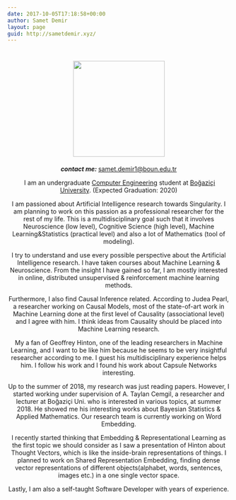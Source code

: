 ```yaml
---
date: 2017-10-05T17:18:58+00:00
author: Samet Demir
layout: page
guid: http://sametdemir.xyz/
---
```

<h1 style="text-align: center;">
  <img class="wp-image-102 aligncenter" style="font-size: 1.6em;" src="http://sametdemir.xyz/wp-content/uploads/2017/10/profile_filtered.png" alt="" width="207" height="217" />
</h1>

<p style="text-align: center;">
  <em><strong>contact me: </strong></em><a href="mailto:samet.demir1@boun.edu.tr">samet.demir1@boun.edu.tr</a>
</p>

<p style="text-align: center;">
   I am an undergraduate <a href="https://www.cmpe.boun.edu.tr/">Computer Engineering</a> student at <a href="http://www.boun.edu.tr/en-US/Index">Boğaziçi University</a>. (Expected Graduation: 2020)
</p>

<p style="text-align: center;">
  I am passioned about Artificial Intelligence research towards Singularity. I am planning to work on this passion as a professional researcher for the rest of my life. This is a multidisciplinary goal such that it involves Neuroscience (low level), Cognitive Science (high level), Machine Learning&Statistics (practical level) and also a lot of Mathematics (tool of modeling).
</p>

<p style="text-align: center;">
  I try to understand and use every possible perspective about the Artificial Intelligence research. I have taken courses about Machine Learning & Neuroscience. From the insight I have gained so far, I am mostly interested in online, distributed unsupervised & reinforcement machine learning methods.
</p>

<p style="text-align: center;">
  Furthermore, I also find Causal Inference related. According to Judea Pearl, a researcher working on Causal Models, most of the state-of-art work in Machine Learning done at the first level of Causality (associational level) and I agree with him. I think ideas from Causality should be placed into Machine Learning research.
</p>

<p style="text-align: center;">
  My a fan of Geoffrey Hinton, one of the leading researchers in Machine Learning, and I want to be like him because he seems to be very insightful researcher according to me. I guest his multidisciplinary experience helps him. I follow his work and I found his work about Capsule Networks interesting.
</p>

<p style="text-align: center;">
  Up to the summer of 2018, my research was just reading papers. However, I started working under supervision of A. Taylan Cemgil, a researcher and lecturer at Boğaziçi Uni. who is interested in various topics, at summer 2018. He showed me his interesting works about Bayesian Statistics & Applied Mathematics. Our research team is currently working on Word Embedding.
</p>

<p style="text-align: center;">
  I recently started thinking that Embedding & Representational Learning as the first topic we should consider as I saw a presentation of Hinton about Thought Vectors, which is like the inside-brain representations of things. I planned to work on Shared Representation Embedding, finding dense vector representations of different objects(alphabet, words, sentences, images etc.) in a one single vector space.
</p>

<p style="text-align: center;">
  Lastly, I am also a self-taught Software Developer with years of experience.
</p>

&nbsp;

<p style="text-align: center;">